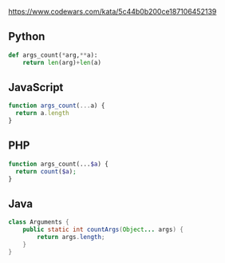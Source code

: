 https://www.codewars.com/kata/5c44b0b200ce187106452139

## Python
```python
def args_count(*arg,**a):
    return len(arg)+len(a)
```

## JavaScript
```js
function args_count(...a) {
  return a.length
}
```

## PHP
```php
function args_count(...$a) {
  return count($a);
}
```

## Java
```java
class Arguments {
    public static int countArgs(Object... args) {
        return args.length;
	}
}
```